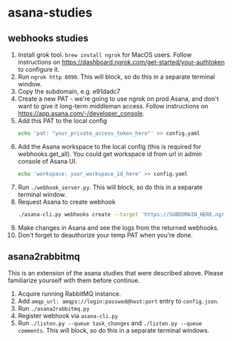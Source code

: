 # asana-studies

## webhooks studies
1. Install grok tool. `brew install ngrok` for MacOS users. Follow instructions on https://dashboard.ngrok.com/get-started/your-authtoken to configure it.
1. Run `ngrok http 8090`. This will block, so do this in a separate terminal window.
1. Copy the subdomain, e.g. e91dadc7
1. Create a new PAT - we're going to use ngrok on prod Asana, and don't want to give it long-term middleman access. Follow instructions on https://app.asana.com/-/developer_console.
1. Add this PAT to the local config
    ```bash
    echo 'pat: "your_private_access_token_here"' >> config.yaml 
   ```
1.  Add the Asana workspace to the local config (this is required for webhooks.get_all). You could get workspace id from url in admin console of Asana UI.
    ```bash
    echo 'workspace: your_workspace_id_here' >> config.yaml 
    ```
1. Run `./webhook_server.py`. This will block, so do this in a separate terminal window.
1. Request Asana to create webhook
   ```bash
   ./asana-cli.py webhooks create --target 'https://SUBDOMAIN_HERE.ngrok.io/receive-webhook?project=PROJECT_ID' --resource PROJECT_ID
   ```
1. Make changes in Asana and see the logs from the returned webhooks.
1. Don't forget to deauthorize your temp PAT when you're done.

## asana2rabbitmq
This is an extension of the asana studies that were described above. Please familiarize yourself with them before continue.

1. Acquire running RabbitMQ instance.
1. Add `amqp_url: amqps://login:passwod@host:port` entry to `config.json`.
1. Run `./asana2rabbitmq.py`
1. Register webhook via `asana-cli.py`
1. Run `./listen.py --queue task_changes` and `./listen.py --queue comments`. This will block, so do this in a separate terminal windows.
